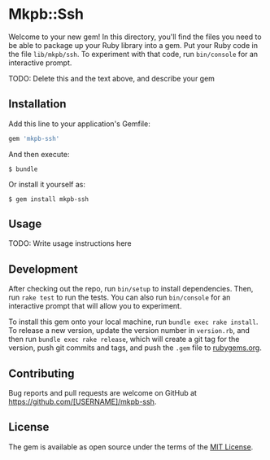 # Mkpb::Ssh

Welcome to your new gem! In this directory, you'll find the files you need to be able to package up your Ruby library into a gem. Put your Ruby code in the file `lib/mkpb/ssh`. To experiment with that code, run `bin/console` for an interactive prompt.

TODO: Delete this and the text above, and describe your gem

## Installation

Add this line to your application's Gemfile:

```ruby
gem 'mkpb-ssh'
```

And then execute:

    $ bundle

Or install it yourself as:

    $ gem install mkpb-ssh

## Usage

TODO: Write usage instructions here

## Development

After checking out the repo, run `bin/setup` to install dependencies. Then, run `rake test` to run the tests. You can also run `bin/console` for an interactive prompt that will allow you to experiment.

To install this gem onto your local machine, run `bundle exec rake install`. To release a new version, update the version number in `version.rb`, and then run `bundle exec rake release`, which will create a git tag for the version, push git commits and tags, and push the `.gem` file to [rubygems.org](https://rubygems.org).

## Contributing

Bug reports and pull requests are welcome on GitHub at https://github.com/[USERNAME]/mkpb-ssh.


## License

The gem is available as open source under the terms of the [MIT License](http://opensource.org/licenses/MIT).

